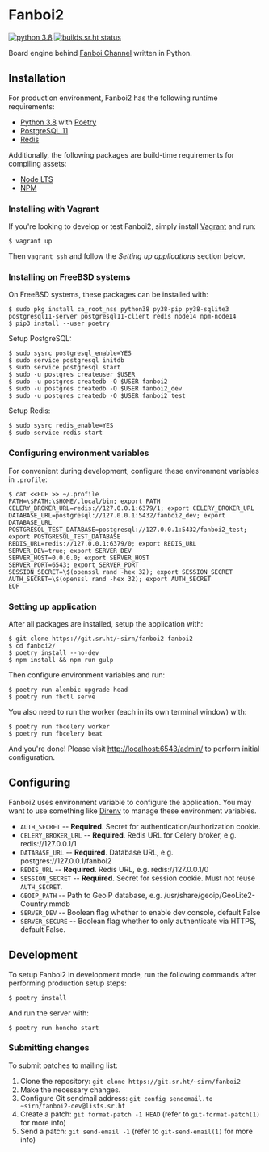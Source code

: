 # Fanboi2

[![python 3.8](https://img.shields.io/badge/python-3.8-blue.svg)](https://docs.python.org/3/whatsnew/3.8.html)
[![builds.sr.ht status](https://builds.sr.ht/~sirn/fanboi2/commits/freebsd.yml.svg)](https://builds.sr.ht/~sirn/fanboi2/commits/freebsd.yml?)

Board engine behind [Fanboi Channel](https://fanboi.ch/) written in Python.

## Installation

For production environment, Fanboi2 has the following runtime requirements:

-   [Python 3.8](https://www.python.org/downloads/) with [Poetry](https://poetry.eustace.io)
-   [PostgreSQL 11](https://www.postgresql.org/)
-   [Redis](https://redis.io/)

Additionally, the following packages are build-time requirements for compiling assets:

-   [Node LTS](https://nodejs.org/)
-   [NPM](https://www.npmjs.com)

### Installing with Vagrant

If you're looking to develop or test Fanboi2, simply install [Vagrant](https://www.vagrantup.com/) and run:

```shellsession
$ vagrant up
```

Then `vagrant ssh` and follow the _Setting up applications_ section below.

### Installing on FreeBSD systems

On FreeBSD systems, these packages can be installed with:

```shellsession
$ sudo pkg install ca_root_nss python38 py38-pip py38-sqlite3 postgresql11-server postgresql11-client redis node14 npm-node14
$ pip3 install --user poetry
```

Setup PostgreSQL:

```shellsession
$ sudo sysrc postgresql_enable=YES
$ sudo service postgresql initdb
$ sudo service postgresql start
$ sudo -u postgres createuser $USER
$ sudo -u postgres createdb -O $USER fanboi2
$ sudo -u postgres createdb -O $USER fanboi2_dev
$ sudo -u postgres createdb -O $USER fanboi2_test
```

Setup Redis:

```shellsession
$ sudo sysrc redis_enable=YES
$ sudo service redis start
```

### Configuring environment variables

For convenient during development, configure these environment variables in `.profile`:

```shellsession
$ cat <<EOF >> ~/.profile
PATH=\$PATH:\$HOME/.local/bin; export PATH
CELERY_BROKER_URL=redis://127.0.0.1:6379/1; export CELERY_BROKER_URL
DATABASE_URL=postgresql://127.0.0.1:5432/fanboi2_dev; export DATABASE_URL
POSTGRESQL_TEST_DATABASE=postgresql://127.0.0.1:5432/fanboi2_test; export POSTGRESQL_TEST_DATABASE
REDIS_URL=redis://127.0.0.1:6379/0; export REDIS_URL
SERVER_DEV=true; export SERVER_DEV
SERVER_HOST=0.0.0.0; export SERVER_HOST
SERVER_PORT=6543; export SERVER_PORT
SESSION_SECRET=\$(openssl rand -hex 32); export SESSION_SECRET
AUTH_SECRET=\$(openssl rand -hex 32); export AUTH_SECRET
EOF
```

### Setting up application

After all packages are installed, setup the application with:

```shellsession
$ git clone https://git.sr.ht/~sirn/fanboi2 fanboi2
$ cd fanboi2/
$ poetry install --no-dev
$ npm install && npm run gulp
```

Then configure environment variables and run:

```shellsession
$ poetry run alembic upgrade head
$ poetry run fbctl serve
```

You also need to run the worker (each in its own terminal window) with:

```shellsession
$ poetry run fbcelery worker
$ poetry run fbcelery beat
```

And you're done! Please visit <http://localhost:6543/admin/> to perform initial configuration.

## Configuring

Fanboi2 uses environment variable to configure the application. You may want to use something like [Direnv](https://github.com/direnv/direnv) to manage these environment variables.

-   `AUTH_SECRET` -- **Required**. Secret for authentication/authorization cookie.
-   `CELERY_BROKER_URL` -- **Required**. Redis URL for Celery broker, e.g. redis://127.0.0.1/1
-   `DATABASE_URL` -- **Required**. Database URL, e.g. postgres://127.0.0.1/fanboi2
-   `REDIS_URL` -- **Required**. Redis URL, e.g. redis://127.0.0.1/0
-   `SESSION_SECRET` -- **Required**. Secret for session cookie. Must not reuse `AUTH_SECRET`.
-   `GEOIP_PATH` -- Path to GeoIP database, e.g. /usr/share/geoip/GeoLite2-Country.mmdb
-   `SERVER_DEV` -- Boolean flag whether to enable dev console, default False
-   `SERVER_SECURE` -- Boolean flag whether to only authenticate via HTTPS, default False.

## Development

To setup Fanboi2 in development mode, run the following commands after performing production setup steps:

```shellsession
$ poetry install
```

And run the server with:

```shellsession
$ poetry run honcho start
```

### Submitting changes

To submit patches to mailing list:

1.  Clone the repository: `git clone https://git.sr.ht/~sirn/fanboi2`
2.  Make the necessary changes.
3.  Configure Git sendmail address: `git config sendemail.to ~sirn/fanboi2-dev@lists.sr.ht`
4.  Create a patch: `git format-patch -1 HEAD` (refer to `git-format-patch(1)` for more info)
5.  Send a patch: `git send-email -1` (refer to `git-send-email(1)` for more info)
